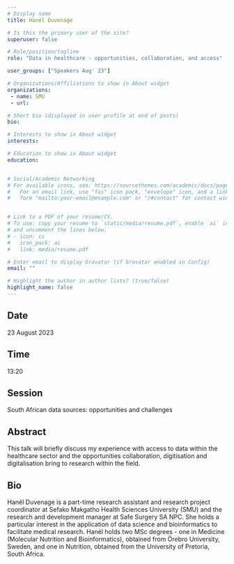 ```yaml
---
# Display name
title: Hanél Duvenage

# Is this the primary user of the site?
superuser: false

# Role/position/tagline
role: "Data in healthcare - opportunities, collaboration, and access"

user_groups: ["Speakers Aug' 23"]

# Organizations/Affiliations to show in About widget
organizations:
 - name: SMU
 - url: 

# Short bio (displayed in user profile at end of posts)
bio: 

# Interests to show in About widget
interests: 

# Education to show in About widget
education:


# Social/Academic Networking
# For available icons, see: https://sourcethemes.com/academic/docs/page-builder/#icons
#   For an email link, use "fas" icon pack, "envelope" icon, and a link in the
#   form "mailto:your-email@example.com" or "/#contact" for contact widget.


# Link to a PDF of your resume/CV.
# To use: copy your resume to `static/media/resume.pdf`, enable `ai` icons in `params.toml`, 
# and uncomment the lines below.
# - icon: cv
#   icon_pack: ai
#   link: media/resume.pdf

# Enter email to display Gravatar (if Gravatar enabled in Config)
email: ""

# Highlight the author in author lists? (true/false)
highlight_name: false
---
```


## Date

23 August 2023

## Time

13:20

## Session

South African data sources: opportunities and challenges

## Abstract

This talk will briefly discuss my experience with access to data within the healthcare sector and the opportunities collaboration, digitisation and digitalisation bring to research within the field.

## Bio

Hanél Duvenage is a part-time research assistant and research project coordinator at Sefako Makgatho Health Sciences University (SMU) and the research and development manager at Safe Surgery SA NPC. She holds a particular interest in the application of data science and bioinformatics to facilitate medical research. Hanél holds two MSc degrees - one in Medicine (Molecular Nutrition and Bioinformatics), obtained from Örebro University, Sweden, and one in Nutrition, obtained from the University of Pretoria, South Africa.
